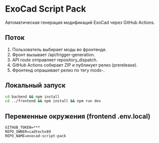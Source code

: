 # ExoCad Script Pack

Автоматическая генерация модификаций ExoCad через GitHub Actions.

## Поток

1. Пользователь выбирает моды во фронтенде.
2. Фронт вызывает /api/trigger-generation.
3. API route отправляет repository_dispatch.
4. GitHub Actions собирает ZIP и публикует релиз (prerelease).
5. Фронтенд опрашивает релиз по тегу mods-<jobId>.

## Локальный запуск

```bash
cd backend && npm install
cd ../frontend && npm install && npm run dev
```

## Переменные окружения (frontend .env.local)

```
GITHUB_TOKEN=***
REPO_OWNER=cadtechx89
REPO_NAME=exocad-script-pack
```